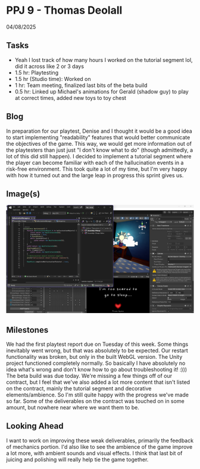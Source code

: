 # PPJ 9 - Thomas Deolall
04/08/2025

## Tasks
- Yeah I lost track of how many hours I worked on the tutorial segment lol, did it across like 2 or 3 days
- 1.5 hr: Playtesting
- 1.5 hr (Studio time): Worked on 
- 1 hr: Team meeting, finalized last bits of the beta build
- 0.5 hr: Linked up Michael's animations for Gerald (shadow guy) to play at correct times, added new toys to toy chest

## Blog
In preparation for our playtest, Denise and I thought it would be a good idea to start implementing "readability" features that would better communicate the objectives of the game. This way, we would get more information out of the playtesters than just just "I don't know what to do" (though admittedly, a lot of this did still happen). I decided to implement a tutorial segment where the player can become familiar with each of the hallucination events in a risk-free environment. This took quite a lot of my time, but I'm very happy with how it turned out and the large leap in progress this sprint gives us.

## Image(s)
![Image](assets/ppj9.png)

## Milestones
We had the first playtest report due on Tuesday of this week. Some things inevitably went wrong, but that was absolutely to be expected. Our restart functionality was broken, but only in the built WebGL version. The Unity project functioned completely normally. So basically I have absolutely no idea what's wrong and don't know how to go about troubleshooting it! :)))
The beta build was due today. We're missing a few things off of our contract, but I feel that we've also added a lot more content that isn't listed on the contract, mainly the tutorial segment and decorative elements/ambience. So I'm still quite happy with the progress we've made so far. Some of the deliverables on the contract was touched on in some amount, but nowhere near where we want them to be.

## Looking Ahead
I want to work on improving these weak deliverables, primarily the feedback of mechanics portion. I'd also like to see the ambience of the game improve a lot more, with ambient sounds and visual effects. I think that last bit of juicing and polishing will really help tie the game together.
